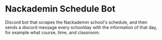 # Nackademin Schedule Bot

Discord bot that scrapes the Nackademin
school's schedule, and then sends a discord
message every schoolday with the information
of that day, for example what course, time,
and classroom.